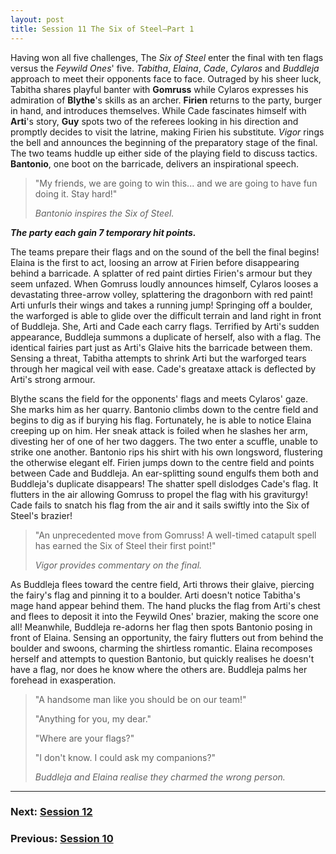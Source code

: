 ```yaml
---
layout: post
title: Session 11 The Six of Steel—Part 1
---
```


Having won all five challenges, The *Six of Steel* enter the final with ten flags versus the *Feywild Ones*' five. *Tabitha*, *Elaina*, *Cade*, *Cylaros* and *Buddleja* approach to meet their opponents face to face. Outraged by his sheer luck, Tabitha shares playful banter with **Gomruss** while Cylaros expresses his admiration of **Blythe**'s skills as an archer. **Firien** returns to the party, burger in hand, and introduces themselves. While Cade fascinates himself with **Arti**'s story, **Guy** spots two of the referees looking in his direction and promptly decides to visit the latrine, making Firien his substitute. *Vigor* rings the bell and announces the beginning of the preparatory stage of the final. The two teams huddle up either side of the playing field to discuss tactics. **Bantonio**, one boot on the barricade, delivers an inspirational speech.

> "My friends, we are going to win this... and we are going to have fun doing it. Stay hard!"
>
> *Bantonio inspires the Six of Steel.*

***The party each gain 7 temporary hit points.***

The teams prepare their flags and on the sound of the bell the final begins! Elaina is the first to act, loosing an arrow at Firien before disappearing behind a barricade. A splatter of red paint dirties Firien's armour but they seem unfazed. When Gomruss loudly announces himself, Cylaros looses a devastating three-arrow volley, splattering the dragonborn with red paint! Arti unfurls their wings and takes a running jump! Springing off a boulder, the warforged is able to glide over the difficult terrain and land right in front of Buddleja. She, Arti and Cade each carry flags. Terrified by Arti's sudden appearance, Buddleja summons a duplicate of herself, also with a flag. The identical fairies part just as Arti's Glaive hits the barricade between them. Sensing a threat, Tabitha attempts to shrink Arti but the warforged tears through her magical veil with ease. Cade's greataxe attack is deflected by Arti's strong armour.

Blythe scans the field for the opponents' flags and meets Cylaros' gaze. She marks him as her quarry. Bantonio climbs down to the centre field and begins to dig as if burying his flag. Fortunately, he is able to notice Elaina creeping up on him. Her sneak attack is foiled when he slashes her arm, divesting her of one of her two daggers. The two enter a scuffle, unable to strike one another. Bantonio rips his shirt with his own longsword, flustering the otherwise elegant elf. Firien jumps down to the centre field and points between Cade and Buddleja. An ear-splitting sound engulfs them both and Buddleja's duplicate disappears! The shatter spell dislodges Cade's flag. It flutters in the air allowing Gomruss to propel the flag with his graviturgy! Cade fails to snatch his flag from the air and it sails swiftly into the Six of Steel's brazier!

> "An unprecedented move from Gomruss! A well-timed catapult spell has earned the Six of Steel their first point!"
>
> *Vigor provides commentary on the final.*

As Buddleja flees toward the centre field, Arti throws their glaive, piercing the fairy's flag and pinning it to a boulder. Arti doesn't notice Tabitha's mage hand appear behind them. The hand plucks the flag from Arti's chest and flees to deposit it into the Feywild Ones' brazier, making the score one all! Meanwhile, Buddleja re-adorns her flag then spots Bantonio posing in front of Elaina. Sensing an opportunity, the fairy flutters out from behind the boulder and swoons, charming the shirtless romantic. Elaina recomposes herself and attempts to question Bantonio, but quickly realises he doesn't have a flag, nor does he know where the others are. Buddleja palms her forehead in exasperation.

> "A handsome man like you should be on our team!"
>
> "Anything for you, my dear."
>
> "Where are your flags?"
>
> "I don't know. I could ask my companions?"
>
> *Buddleja and Elaina realise they charmed the wrong person.*







---

### **Next: [Session 12](session-12)**
### **Previous: [Session 10](session-10)**
